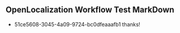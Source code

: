 ## OpenLocalization Workflow Test MarkDown
* 51ce5608-3045-4a09-9724-bc0dfeaaafb1 thanks!

<!--HONumber=Nov16_HO3-->


